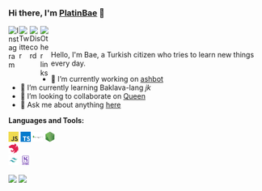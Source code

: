 <!--- SOURCE README https://github.com/anuraghazra/anuraghazra --->

### Hi there, I'm [PlatinBae](https://bae.codes) 👋

<a href="https://www.instagram.com/bae1dev">
  <img align="left" alt="Instagram" width="21px" src="https://raw.githubusercontent.com/PlatinBae/PlatinBae/master/asset/instagram.svg" />
</a>
<a href="https://twitter.com/platinbae">
  <img align="left" alt="Twitter" width="21px" src="https://raw.githubusercontent.com/PlatinBae/PlatinBae/master/asset/twitter.svg" />
</a>
<a href="https://discord.gg/TPrpr76">
  <img align="left" alt="Discord" width="21px" src="https://raw.githubusercontent.com/PlatinBae/PlatinBae/master/asset/discord.svg" />
</a>
<a href="https://tap.bio/@bae">
  <img align="left" alt="Other links" width="21px" src="https://raw.githubusercontent.com/PlatinBae/PlatinBae/master/asset/plus.svg" />
</a>

<br />
<br />

Hello, I'm Bae, a Turkish citizen who tries to learn new things every day.

- 🔭 I’m currently working on [ashbot](https://github.com/ashbot)
- 🌱 I’m currently learning Baklava-lang *jk*
- 👯 I’m looking to collaborate on [Queen](https://github.com/PlatinBae/queen)
- 💬 Ask me about anything [here](https://github.com/PlatinBae/PlatinBae/issues)

**Languages and Tools:**  

<code><img height="20" src="https://raw.githubusercontent.com/github/explore/80688e429a7d4ef2fca1e82350fe8e3517d3494d/topics/javascript/javascript.png"></code>
<code><img height="20" src="https://raw.githubusercontent.com/github/explore/80688e429a7d4ef2fca1e82350fe8e3517d3494d/topics/typescript/typescript.png"></code>
<code><img height="20" src="https://raw.githubusercontent.com/github/explore/80688e429a7d4ef2fca1e82350fe8e3517d3494d/topics/mongodb/mongodb.png"></code>
<code><img height="20" src="https://raw.githubusercontent.com/github/explore/80688e429a7d4ef2fca1e82350fe8e3517d3494d/topics/nodejs/nodejs.png"></code>    
<code><img height="20" src="https://raw.githubusercontent.com/github/explore/37c71fdca4e12086faf8c7009793d2eb588c914e/topics/nestjs/nestjs.png"></code>    
<code><img height="20" src="https://raw.githubusercontent.com/github/explore/80688e429a7d4ef2fca1e82350fe8e3517d3494d/topics/tailwind/tailwind.png"></code> 
<code><img height="20" src="https://raw.githubusercontent.com/github/explore/cb661bc288627f05a5ac4187b00495fd8048c9fa/topics/heroku/heroku.png"></code>

<a>
  <img align="center" src="https://github-readme-stats.vercel.app/api?username=PlatinBae&show_icons=true&include_all_commits=true&hide_border=true&layout=compact&theme=dark" />
</a>

<a>
  <img align="center" src="https://github-readme-stats.vercel.app/api/top-langs/?username=PlatinBae&layout=compact&hide_border=true&theme=dark" />
</a>
